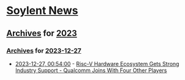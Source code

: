 # [Soylent News](../../../README.md)

## [Archives](../../index.md) for [2023](../index.md)

### [Archives](../../index.md) for [2023-12-27](index.md)

* [2023-12-27, 00:54:00](https://soylentnews.org/article.pl?sid=23/12/26/1315247&from=rss) - [Risc-V Hardware Ecosystem Gets Strong Industry Support - Qualcomm Joins With Four Other Players](https://soylentnews.org/article.pl?sid=23/12/26/1315247&from=rss)
